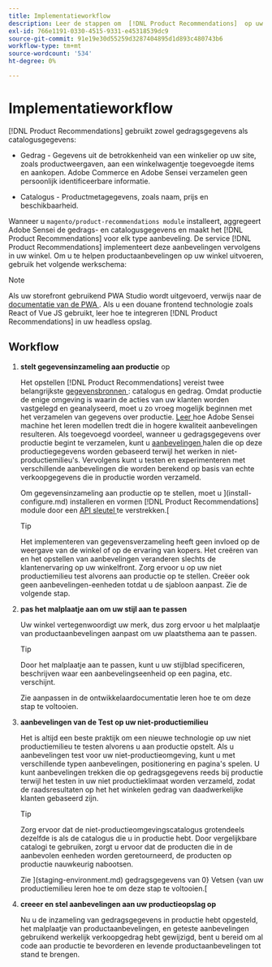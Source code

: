 ```yaml
---
title: Implementatieworkflow
description: Leer de stappen om  [!DNL Product Recommendations]  op uw storefront met succes uit te voeren.
exl-id: 766e1191-0330-4515-9331-e45318539dc9
source-git-commit: 91e19e30d55259d3287404895d1d893c480743b6
workflow-type: tm+mt
source-wordcount: '534'
ht-degree: 0%

---
```


# Implementatieworkflow

[!DNL Product Recommendations] gebruikt zowel gedragsgegevens als catalogusgegevens:

- Gedrag - Gegevens uit de betrokkenheid van een winkelier op uw site, zoals productweergaven, aan een winkelwagentje toegevoegde items en aankopen. Adobe Commerce en Adobe Sensei verzamelen geen persoonlijk identificeerbare informatie.

- Catalogus - Productmetagegevens, zoals naam, prijs en beschikbaarheid.

Wanneer u `magento/product-recommendations module` installeert, aggregeert Adobe Sensei de gedrags- en catalogusgegevens en maakt het [!DNL Product Recommendations] voor elk type aanbeveling. De service [!DNL Product Recommendations] implementeert deze aanbevelingen vervolgens in uw winkel. Om u te helpen productaanbevelingen op uw winkel uitvoeren, gebruik het volgende werkschema:

>[!NOTE]
>
> Als uw storefront gebruikend PWA Studio wordt uitgevoerd, verwijs naar de [ documentatie van de PWA ](https://developer.adobe.com/commerce/pwa-studio/integrations/product-recommendations/). Als u een douane frontend technologie zoals React of Vue JS gebruikt, leer hoe te [ ](headless.md) integreren [!DNL Product Recommendations] in uw headless opslag.

## Workflow

1. **stelt gegevensinzameling aan productie** op

   Het opstellen [!DNL Product Recommendations] vereist twee belangrijkste [ gegevensbronnen ](type.md): catalogus en gedrag. Omdat productie de enige omgeving is waarin de acties van uw klanten worden vastgelegd en geanalyseerd, moet u zo vroeg mogelijk beginnen met het verzamelen van gegevens over productie. [ Leer ](events.md) hoe Adobe Sensei machine het leren modellen tredt die in hogere kwaliteit aanbevelingen resulteren. Als toegevoegd voordeel, wanneer u gedragsgegevens over productie begint te verzamelen, kunt u [ aanbevelingen ](verify.md) halen die op deze productiegegevens worden gebaseerd terwijl het werken in niet-productiemilieu&#39;s. Vervolgens kunt u testen en experimenteren met verschillende aanbevelingen die worden berekend op basis van echte verkoopgegevens die in productie worden verzameld.

   Om gegevensinzameling aan productie op te stellen, moet u ](install-configure.md) installeren en vormen [!DNL Product Recommendations] module door een [ API sleutel ](https://experienceleague.adobe.com/docs/commerce-merchant-services/user-guides/integration-services/saas.html) te verstrekken.[

   >[!TIP]
   >
   > Het implementeren van gegevensverzameling heeft geen invloed op de weergave van de winkel of op de ervaring van kopers. Het creëren van en het opstellen van aanbevelingen veranderen slechts de klantenervaring op uw winkelfront. Zorg ervoor u op uw niet productiemilieu test alvorens aan productie op te stellen. Creëer ook geen aanbevelingen-eenheden totdat u de sjabloon aanpast. Zie de volgende stap.

1. **pas het malplaatje aan om uw stijl aan te passen**

   Uw winkel vertegenwoordigt uw merk, dus zorg ervoor u het malplaatje van productaanbevelingen aanpast om uw plaatsthema aan te passen.

   >[!TIP]
   >
   > Door het malplaatje aan te passen, kunt u uw stijlblad specificeren, beschrijven waar een aanbevelingseenheid op een pagina, etc. verschijnt.

   Zie [ ](https://experienceleague.adobe.com/docs/commerce-merchant-services/product-recommendations/developer/customize.html) aanpassen in de ontwikkelaardocumentatie leren hoe te om deze stap te voltooien.

1. **aanbevelingen van de Test op uw niet-productiemilieu**

   Het is altijd een beste praktijk om een nieuwe technologie op uw niet productiemilieu te testen alvorens u aan productie opstelt. Als u aanbevelingen test voor uw niet-productieomgeving, kunt u met verschillende typen aanbevelingen, positionering en pagina&#39;s spelen. U kunt aanbevelingen trekken die op gedragsgegevens reeds bij productie terwijl het testen in uw niet productieklimaat worden verzameld, zodat de raadsresultaten op het het winkelen gedrag van daadwerkelijke klanten gebaseerd zijn.

   >[!TIP]
   >
   > Zorg ervoor dat de niet-productieomgevingscatalogus grotendeels dezelfde is als de catalogus die u in productie hebt. Door vergelijkbare catalogi te gebruiken, zorgt u ervoor dat de producten die in de aanbevolen eenheden worden geretourneerd, de producten op productie nauwkeurig nabootsen.

   Zie ](staging-environment.md) gedragsgegevens van 0} Vetsen {van uw productiemilieu leren hoe te om deze stap te voltooien.[

1. **creeer en stel aanbevelingen aan uw productieopslag op**

   Nu u de inzameling van gedragsgegevens in productie hebt opgesteld, het malplaatje van productaanbevelingen, en geteste aanbevelingen gebruikend werkelijk verkoopgedrag hebt gewijzigd, bent u bereid om al code aan productie te bevorderen en [ ](create.md) levende productaanbevelingen tot stand te brengen.
